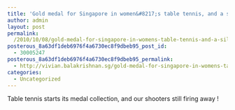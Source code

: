 ```yaml
---
title: 'Gold medal for Singapore in women&#8217;s table tennis, and a silver in the 10m Air Pistol by Gai Bin'
author: admin
layout: post
permalink:
  /2010/10/08/gold-medal-for-singapore-in-womens-table-tennis-and-a-silver-in-the-10m-air-pistol-by-gai-bin/
posterous_8a63df1deb6976f4a6730ec8f9dbeb95_post_id:
  - 30005247
posterous_8a63df1deb6976f4a6730ec8f9dbeb95_permalink:
  - http://vivian.balakrishnan.sg/gold-medal-for-singapore-in-womens-table-tenn
categories:
  - Uncategorized
---
```

<p>Table tennis starts its medal collection, and our shooters still firing away !</p>
